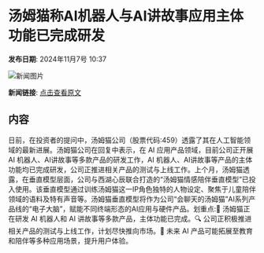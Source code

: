 # 汤姆猫称AI机器人与AI讲故事应用主体功能已完成研发

**发布日期**: 2024年11月7号 10:37

![新闻图片](https://upload.chinaz.com/2024/1107/6386657262164577271866855.png)

**新闻链接**: [点击查看原文](https://www.aibase.com/zh/news/13063)

## 内容

日前，在投资者的提问中，汤姆猫公司（股票代码:459）透露了其在人工智能领域的最新进展。汤姆猫公司在回复中表示，在 AI 应用产品领域，目前公司正开展 AI 机器人、AI讲故事等多款产品的研发工作，AI 机器人、AI讲故事等产品的主体功能均已完成研发，公司正推进相关产品的测试与上线工作。上个月，汤姆猫透露，在垂直模型层面，公司与西湖心辰联合打造的“汤姆猫情感陪伴垂直模型”已投入使用。该垂直模型通过训练汤姆猫这一IP角色独特的人物设定、聚焦于儿童陪伴领域的语料及特有声音等。汤姆猫垂直模型将作为公司“会聊天的汤姆猫”AI系列产品线的“电子大脑”，赋能不同终端形态的AI应用与硬件产品。划重点:🌟 汤姆猫正在研发 AI 机器人和 AI 讲故事等多款产品，主体功能已完成。🔍 公司正积极推进相关产品的测试与上线工作，计划尽快推向市场。🚀 未来 AI 产品可能拓展至教育和陪伴等多种应用场景，提升用户体验。
